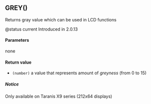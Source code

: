 <!-- This file was generated by the script. Do not edit it, any changes will be lost! -->

## GREY()



Returns gray value which can be used in LCD functions

@status current Introduced in 2.0.13


#### Parameters

none

#### Return value

* `(number)` a value that represents amount of *greyness* (from 0 to 15)



##### Notice
Only available on Taranis X9 series (212x64 displays)


